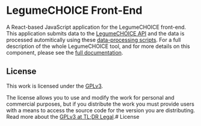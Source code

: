 # LegumeCHOICE Front-End

A React-based JavaScript application for the LegumeCHOICE front-end. This application submits data to the [LegumeCHOICE API](https://github.com/ilri/legume-choice-api) and the data is processed automitically using these [data-processing scripts](https://github.com/ilri/legume-choice-data-processing). For a full description of the whole LegumeCHOICE tool, and for more details on this component, please see the [full documentation](https://legume-choice-docs.readthedocs.io/).

## License
This work is licensed under the [GPLv3](https://www.gnu.org/licenses/gpl-3.0.en.html).

The license allows you to use and modify the work for personal and commercial purposes, but if you distribute the work you must provide users with a means to access the source code for the version you are distributing. Read more about the [GPLv3 at TL;DR Legal](https://tldrlegal.com/license/gnu-general-public-license-v3-(gpl-3)).# License
